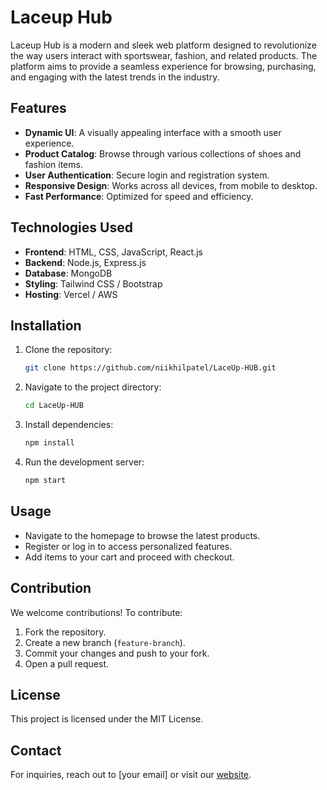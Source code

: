 # Laceup Hub

Laceup Hub is a modern and sleek web platform designed to revolutionize the way users interact with sportswear, fashion, and related products. The platform aims to provide a seamless experience for browsing, purchasing, and engaging with the latest trends in the industry.

## Features

- **Dynamic UI**: A visually appealing interface with a smooth user experience.
- **Product Catalog**: Browse through various collections of shoes and fashion items.
- **User Authentication**: Secure login and registration system.
- **Responsive Design**: Works across all devices, from mobile to desktop.
- **Fast Performance**: Optimized for speed and efficiency.

## Technologies Used

- **Frontend**: HTML, CSS, JavaScript, React.js
- **Backend**: Node.js, Express.js
- **Database**: MongoDB
- **Styling**: Tailwind CSS / Bootstrap
- **Hosting**: Vercel / AWS

## Installation

1. Clone the repository:
   ```sh
   git clone https://github.com/niikhilpatel/LaceUp-HUB.git
   ```
2. Navigate to the project directory:
   ```sh
   cd LaceUp-HUB
   ```
3. Install dependencies:
   ```sh
   npm install
   ```
4. Run the development server:
   ```sh
   npm start
   ```

## Usage
- Navigate to the homepage to browse the latest products.
- Register or log in to access personalized features.
- Add items to your cart and proceed with checkout.

## Contribution
We welcome contributions! To contribute:
1. Fork the repository.
2. Create a new branch (`feature-branch`).
3. Commit your changes and push to your fork.
4. Open a pull request.

## License
This project is licensed under the MIT License.

## Contact
For inquiries, reach out to [your email] or visit our [website](https://laceuphub.com).


